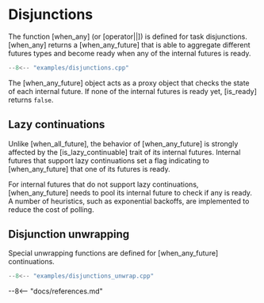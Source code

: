 # Disjunctions

The function [when_any] (or [operator||]) is defined for task disjunctions. [when_any] returns a [when_any_future] that is able to aggregate different futures types and become ready when any of the internal futures is ready. 

```cpp
--8<-- "examples/disjunctions.cpp"
```

The [when_any_future] object acts as a proxy object that checks the state of each internal future. If none of the internal futures is ready yet, [is_ready] returns `false`.

## Lazy continuations

Unlike [when_all_future], the behavior of [when_any_future] is strongly affected by the [is_lazy_continuable] trait of its internal futures. Internal futures that support lazy continuations set a flag indicating to [when_any_future] that one of its futures is ready. 

For internal futures that do not support lazy continuations, [when_any_future] needs to pool its internal future to check if any is ready. A number of heuristics, such as exponential backoffs, are implemented to reduce the cost of polling.

## Disjunction unwrapping

Special unwrapping functions are defined for [when_any_future] continuations.

```cpp
--8<-- "examples/disjunctions_unwrap.cpp"
```

--8<-- "docs/references.md"